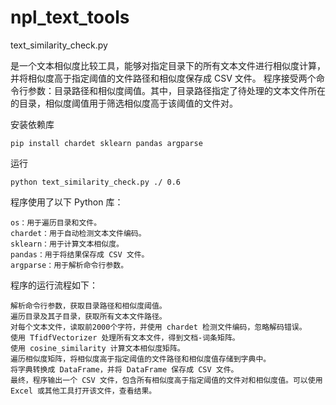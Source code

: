 # npl_text_tools

text_similarity_check.py 

是一个文本相似度比较工具，能够对指定目录下的所有文本文件进行相似度计算，并将相似度高于指定阈值的文件路径和相似度保存成 CSV 文件。
程序接受两个命令行参数：目录路径和相似度阈值。其中，目录路径指定了待处理的文本文件所在的目录，相似度阈值用于筛选相似度高于该阈值的文件对。

安装依赖库
```
pip install chardet sklearn pandas argparse
```
运行
```
python text_similarity_check.py ./ 0.6
```

程序使用了以下 Python 库：
```
os：用于遍历目录和文件。
chardet：用于自动检测文本文件编码。
sklearn：用于计算文本相似度。
pandas：用于将结果保存成 CSV 文件。
argparse：用于解析命令行参数。
```

程序的运行流程如下：
```
解析命令行参数，获取目录路径和相似度阈值。
遍历目录及其子目录，获取所有文本文件路径。
对每个文本文件，读取前2000个字符，并使用 chardet 检测文件编码，忽略解码错误。
使用 TfidfVectorizer 处理所有文本文件，得到文档-词条矩阵。
使用 cosine_similarity 计算文本相似度矩阵。
遍历相似度矩阵，将相似度高于指定阈值的文件路径和相似度值存储到字典中。
将字典转换成 DataFrame，并将 DataFrame 保存成 CSV 文件。
最终，程序输出一个 CSV 文件，包含所有相似度高于指定阈值的文件对和相似度值。可以使用 Excel 或其他工具打开该文件，查看结果。
```
